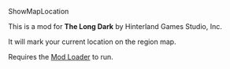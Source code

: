 ShowMapLocation


This is a mod for **The Long Dark** by Hinterland Games Studio, Inc.


It will mark your current location on the region map.


Requires the [Mod Loader](https://github.com/zeobviouslyfakeacc/ModLoaderInstaller) to run.
